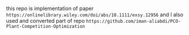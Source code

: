this repo is implementation of paper `https://onlinelibrary.wiley.com/doi/abs/10.1111/exsy.12956` and I also used and converted part of repo `https://github.com/iman-aliabdi/PCO-Plant-Competition-Optimization`